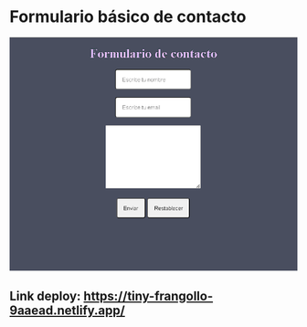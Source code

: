 # Formulario básico de contacto

![cover](portada.png)
## Link deploy: https://tiny-frangollo-9aaead.netlify.app/